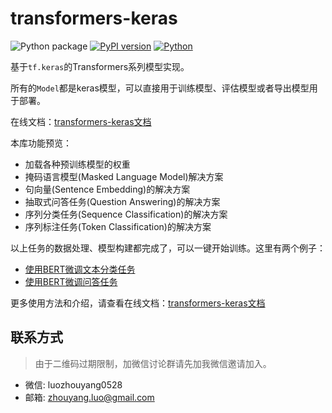 # transformers-keras

![Python package](https://github.com/luozhouyang/transformers-keras/workflows/Python%20package/badge.svg)
[![PyPI version](https://badge.fury.io/py/transformers-keras.svg)](https://badge.fury.io/py/transformers-keras)
[![Python](https://img.shields.io/pypi/pyversions/transformers-keras.svg?style=plastic)](https://badge.fury.io/py/transformers-keras)


基于`tf.keras`的Transformers系列模型实现。

所有的`Model`都是keras模型，可以直接用于训练模型、评估模型或者导出模型用于部署。

在线文档：[transformers-keras文档](https://transformers-keras.readthedocs.io/zh_CN/latest/index.html)

本库功能预览：

* 加载各种预训练模型的权重
* 掩码语言模型(Masked Language Model)解决方案
* 句向量(Sentence Embedding)的解决方案
* 抽取式问答任务(Question Answering)的解决方案
* 序列分类任务(Sequence Classification)的解决方案
* 序列标注任务(Token Classification)的解决方案

以上任务的数据处理、模型构建都完成了，可以一键开始训练。这里有两个例子：

* [使用BERT微调文本分类任务](https://transformers-keras.readthedocs.io/zh_CN/latest/start.html#id4)
* [使用BERT微调问答任务](https://transformers-keras.readthedocs.io/zh_CN/latest/start.html#id5)


更多使用方法和介绍，请查看在线文档：[transformers-keras文档](https://transformers-keras.readthedocs.io/zh_CN/latest/index.html)


## 联系方式

> 由于二维码过期限制，加微信讨论群请先加我微信邀请加入。

* 微信: luozhouyang0528
* 邮箱: zhouyang.luo@gmail.com

